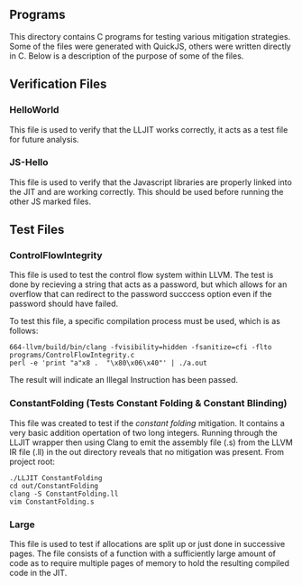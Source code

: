 ## Programs

This directory contains C programs for testing various mitigation strategies.
Some of the files were generated with QuickJS, others were written directly in 
C. Below is a description of the purpose of some of the files.

## Verification Files

### HelloWorld
This file is used to verify that the LLJIT works correctly, it acts as a test file for future analysis.

### JS-Hello 
This file is used to verify that the Javascript libraries are properly linked into the JIT and are working correctly. This should be used before running the other JS marked files.

## Test Files

### ControlFlowIntegrity
This file is used to test the control flow system within LLVM. The test is done by recieving a string that acts as a password, but which allows for an overflow that can redirect to the password succcess option even if the password should have failed.

To test this file, a specific compilation process must be used, which is as follows:
```
664-llvm/build/bin/clang -fvisibility=hidden -fsanitize=cfi -flto programs/ControlFlowIntegrity.c
perl -e 'print "a"x8 .  "\x80\x06\x40"' | ./a.out
```
The result will indicate an Illegal Instruction has been passed.

### ConstantFolding (Tests Constant Folding & Constant Blinding)
This file was created to test if the *constant folding* mitigation. It contains
a very basic addition opertation of two long integers. Running through the LLJIT
wrapper then using Clang to emit the assembly file (.s) from the LLVM IR file (.ll)
in the out directory reveals that no mitigation was present. 
From project root:
```
./LLJIT ConstantFolding
cd out/ConstantFolding
clang -S ConstantFolding.ll
vim ConstantFolding.s
```

### Large 
This file is used to test if allocations are split up or just done in successive pages. The file consists of a function with a sufficiently large amount of code as to require multiple pages of memory to hold the resulting compiled code in the JIT.
